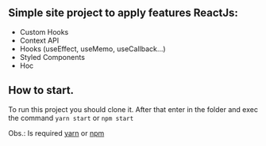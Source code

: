## Simple site project to apply features ReactJs:
- Custom Hooks
- Context API 
- Hooks (useEffect, useMemo, useCallback...)
- Styled Components
- Hoc

## How to start.

To run this project you should clone it. After that enter in the folder and exec the command `yarn start` or `npm start`

Obs.: Is required [yarn](https://yarnpkg.com/lang/en/) or [npm](https://www.npmjs.com/get-npm) 
